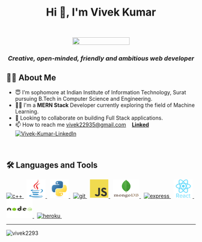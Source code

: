 <h1 align="center"> Hi 👋, I'm Vivek Kumar </h1>
<br>


<p align="center">
<img 
     src="https://img.freepik.com/free-vector/web-development-programmer-engineering-coding-website-augmented-reality-interface-screens-developer-project-engineer-programming-software-application-design-cartoon-illustration_107791-3863.jpg?w=996&t=st=1669908405~exp=1669909005~hmac=b176b02041136586faf45170f68dd98e5444f92e9782f8afc99c903477cbec77"
     width="55%"
     height="45%"
     />
</p>
<h3 align="center"><i>Creative, open-minded, friendly and ambitious web developer </i></h3>


<h2 align="left"> 👨‍💻 About Me</h2>

<ul>
    <li>😇 I’m sophomore at Indian Institute of Information Technology, Surat pursuing B.Tech in Computer Science and Engineering.</li>
    <li>👨‍💻 I'm a <b>MERN Stack</b> Developer currently exploring the field of Machine Learning.</li>
    <li>🔭 Looking to collaborate on building Full Stack applications.</li>
    <li>📫 How to reach me <a href="mailto:vivek22935@gmail.com">vivek22935@gmail.com</a> &nbsp;&nbsp; <a href="https://www.linkedin.com/in/vivek-kumar-75025a220/" target="_blank"><b>Linked</b> <img align="center" src="https://www.vectorlogo.zone/logos/linkedin/linkedin-tile.svg" alt="Vivek-Kumar-LinkedIn" height="20"></a></li>
</ul>
<br>


<h2 align="left"> 🛠 Languages and Tools</h2>
<p align="left">
  <a href="https://www.cplusplus.com/" target="_blank" rel="noreferrer">
    <img
      src="https://seeklogo.com/images/C/c-logo-43CE78FF9C-seeklogo.com.png"
      alt="c++"
      width="50"
      height="50"
    />
  </a>
  &nbsp;
  <a href="https://www.java.com" target="_blank" rel="noreferrer">
    <img
      src="https://raw.githubusercontent.com/devicons/devicon/master/icons/java/java-original.svg"
      alt="java"
      width="50"
      height="50"
    />
  </a>
  &nbsp;
  <a href="https://www.python.org" target="_blank" rel="noreferrer">
    <img
      src="https://raw.githubusercontent.com/devicons/devicon/master/icons/python/python-original.svg"
      alt="python"
      width="50"
      height="50"
    />
  </a>
  &nbsp;
  <a href="https://git-scm.com/" target="_blank" rel="noreferrer">
    <img
      src="https://www.vectorlogo.zone/logos/git-scm/git-scm-icon.svg"
      alt="git"
      width="45"
      height="50"
    />
  </a>
  &nbsp;
  <a
    href="https://developer.mozilla.org/en-US/docs/Web/JavaScript"
    target="_blank"
    rel="noreferrer"
  >
    <img
      src="https://raw.githubusercontent.com/devicons/devicon/master/icons/javascript/javascript-original.svg"
      alt="javascript"
      width="50"
      height="50"
    />
  </a>
  &nbsp;
  <a href="https://www.mongodb.com/" target="_blank" rel="noreferrer">
    <img
      src="https://raw.githubusercontent.com/devicons/devicon/master/icons/mongodb/mongodb-original-wordmark.svg"
      alt="mongodb"
      width="70"
      height="50"
    />
  </a>
  &nbsp;
  <a href="https://expressjs.com" target="_blank" rel="noreferrer">
    <img
      src="https://res.cloudinary.com/practicaldev/image/fetch/s--YbV36HLj--/c_imagga_scale,f_auto,fl_progressive,h_420,q_auto,w_1000/https://dev-to-uploads.s3.amazonaws.com/i/hpg6if7btrwilqkidqbe.png"
      alt="express"
      width="75"
      height="30"
    />
  </a>
  &nbsp;
  <a href="https://reactjs.org/" target="_blank" rel="noreferrer">
    <img
      src="https://raw.githubusercontent.com/devicons/devicon/master/icons/react/react-original-wordmark.svg"
      alt="react"
      width="50"
      height="50"
    />
  </a>
  &nbsp;
  <a href="https://nodejs.org" target="_blank" rel="noreferrer">
    <img
      src="https://raw.githubusercontent.com/devicons/devicon/master/icons/nodejs/nodejs-original-wordmark.svg"
      alt="nodejs"
      width="70"
      height="50"
    />
  </a>
  &nbsp;
  <a href="https://heroku.com" target="_blank" rel="noreferrer">
    <img
      src="https://www.vectorlogo.zone/logos/heroku/heroku-icon.svg"
      alt="heroku"
      width="50"
      height="50"
    />
  </a>
  &nbsp;
</p>

<hr>
<img  src="https://github-readme-stats.vercel.app/api/top-langs?username=vivek2293&show_icons=true&locale=en&layout=compact&theme=dark" alt="vivek2293" />
<br>

<br>
